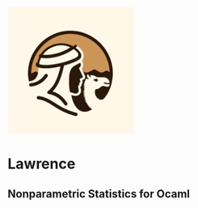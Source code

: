 <picture align="left">
  <source media="(prefers-color-scheme: dark)" srcset="https://github.com/ggsmith842/lawrence/blob/main/static/coverimg.JPG">
  <img alt="Lawrence Logo" src="https://github.com/ggsmith842/lawrence/blob/main/static/coverimg.JPG" width="250px">
</picture>


# Lawrence 
## Nonparametric Statistics for Ocaml
